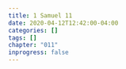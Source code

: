 ```yaml
---
title: 1 Samuel 11
date: 2020-04-12T12:42:00-04:00
categories: []
tags: []
chapter: "011"
inprogress: false
---
```


